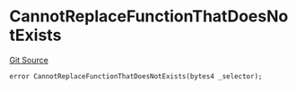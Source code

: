 # CannotReplaceFunctionThatDoesNotExists
[Git Source](https://github.com/thrackle-io/rules-protocol/blob/4f7789968960e18493ff0b85b09856f12969daac/src/diamond/core/DiamondCut/DiamondCutLib.sol)


```solidity
error CannotReplaceFunctionThatDoesNotExists(bytes4 _selector);
```

